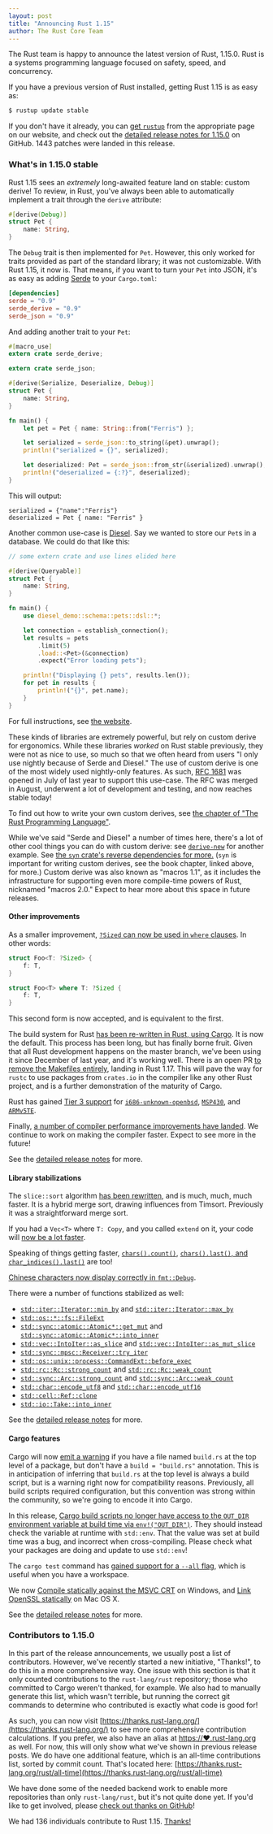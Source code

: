 ```yaml
---
layout: post
title: "Announcing Rust 1.15"
author: The Rust Core Team
---
```


The Rust team is happy to announce the latest version of Rust, 1.15.0. Rust is a
systems programming language focused on safety, speed, and concurrency.

If you have a previous version of Rust installed, getting Rust 1.15 is as easy as:

```bash
$ rustup update stable
```

If you don't have it already, you can [get `rustup`][install] from the
appropriate page on our website, and check out the [detailed release notes for
1.15.0][notes] on GitHub. 1443 patches were landed in this release.

[install]: https://www.rust-lang.org/install.html
[notes]: https://github.com/rust-lang/rust/blob/master/RELEASES.md#version-1150-2017-02-02

### What's in 1.15.0 stable

Rust 1.15 sees an _extremely_ long-awaited feature land on stable: custom
derive! To review, in Rust, you've always been able to automatically implement
a trait through the `derive` attribute:

```rust
#[derive(Debug)]
struct Pet {
    name: String,
}
```

The `Debug` trait is then implemented for `Pet`. However, this only worked for
traits provided as part of the standard library; it was not customizable. With
Rust 1.15, it now is. That means, if you want to turn your `Pet` into JSON, it's
as easy as adding [Serde][serde] to your `Cargo.toml`:

```toml
[dependencies]
serde = "0.9"
serde_derive = "0.9"
serde_json = "0.9"
```

[serde]: https://serde.rs

And adding another trait to your `Pet`:

```rust
#[macro_use]
extern crate serde_derive;

extern crate serde_json;

#[derive(Serialize, Deserialize, Debug)]
struct Pet {
    name: String,
}

fn main() {
    let pet = Pet { name: String::from("Ferris") };

    let serialized = serde_json::to_string(&pet).unwrap();
    println!("serialized = {}", serialized);

    let deserialized: Pet = serde_json::from_str(&serialized).unwrap();
    println!("deserialized = {:?}", deserialized);
}
```

This will output:

```text
serialized = {"name":"Ferris"}
deserialized = Pet { name: "Ferris" }
```

Another common use-case is [Diesel][diesel]. Say we wanted to store our `Pet`s
in a database. We could do that like this:

```rust
// some extern crate and use lines elided here

#[derive(Queryable)]
struct Pet {
    name: String,
}

fn main() {
    use diesel_demo::schema::pets::dsl::*;

    let connection = establish_connection();
    let results = pets 
        .limit(5)
        .load::<Pet>(&connection)
        .expect("Error loading pets");

    println!("Displaying {} pets", results.len());
    for pet in results {
        println!("{}", pet.name);
    }
}
```

For full instructions, see [the website][diesel].

[diesel]: http://diesel.rs

These kinds of libraries are extremely powerful, but rely on custom derive for
ergonomics. While these libraries _worked_ on Rust stable previously, they were
not as nice to use, so much so that we often heard from users "I only use
nightly because of Serde and Diesel." The use of custom derive is one of the
most widely used nightly-only features. As such, [RFC 1681] was opened in July
of last year to support this use-case. The RFC was merged in August, underwent
a lot of development and testing, and now reaches stable today!

[RFC 1681]: https://github.com/rust-lang/rfcs/pull/1681

To find out how to write your own custom derives, see [the chapter of "The Rust
Programming Language"](https://doc.rust-lang.org/book/procedural-macros.html).

While we've said "Serde and Diesel" a number of times here, there's a lot of
other cool things you can do with custom derive: see
[`derive-new`](https://crates.io/crates/derive-new) for another example. See
[the `syn` crate's reverse dependencies for more.][syn-deps] (`syn` is
important for writing custom derives, see the book chapter, linked above, for
more.) Custom derive was also known as "macros 1.1", as it includes the
infrastructure for supporting even more compile-time powers of Rust, nicknamed
"macros 2.0." Expect to hear more about this space in future releases.

[syn-deps]: https://crates.io/crates/syn/reverse_dependencies

#### Other improvements

As a smaller improvement, [`?Sized` can now be used in `where`
clauses](https://github.com/rust-lang/rust/pull/37791). In other words:

```rust
struct Foo<T: ?Sized> {
    f: T,
}

struct Foo<T> where T: ?Sized {
    f: T,
}
```

This second form is now accepted, and is equivalent to the first.

The build system for Rust [has been re-written in Rust, using
Cargo][rustbuild]. It is now the default. This process has been long, but has
finally borne fruit. Given that all Rust development happens on the master
branch, we've been using it since December of last year, and it's working well.
There is an open PR [to remove the Makefiles entirely][rustbuild-only], landing
in Rust 1.17. This will pave the way for `rustc` to use packages from
`crates.io` in the compiler like any other Rust project, and is a further
demonstration of the maturity of Cargo.

[rustbuild]: https://github.com/rust-lang/rust/pull/37817
[rustbuild-only]: https://github.com/rust-lang/rust/pull/39431

Rust has gained [Tier 3 support][tiers] for [`i686-unknown-openbsd`], [`MSP430`],
and [`ARMv5TE`].

[tiers]: https://forge.rust-lang.org/platform-support.html
[`i686-unknown-openbsd`]: https://github.com/rust-lang/rust/pull/38086
[`MSP430`]: https://github.com/rust-lang/rust/pull/37627
[`ARMv5TE`]: https://github.com/rust-lang/rust/pull/37615

Finally, [a number of compiler performance improvements have
landed](https://github.com/rust-lang/rust/blob/master/RELEASES.md#compiler-performance).
We continue to work on making the compiler faster. Expect to see more in the
future!

See the [detailed release notes][notes] for more.

#### Library stabilizations

The `slice::sort` algorithm [has been rewritten][38192], and is much, much,
much faster. It is a hybrid merge sort, drawing influences from Timsort.
Previously it was a straightforward merge sort.

If you had a `Vec<T>` where `T: Copy`, and you called `extend` on it,
your code will [now be a lot faster][38182].

Speaking of things getting faster, [`chars().count()`][37888],
[`chars().last()`, and `char_indices().last()`][37882] are too!

[Chinese characters now display correctly in `fmt::Debug`][37855].

[38192]: https://github.com/rust-lang/rust/pull/38192
[38182]: https://github.com/rust-lang/rust/pull/38182
[37888]: https://github.com/rust-lang/rust/pull/37888
[37882]: https://github.com/rust-lang/rust/pull/37882
[37855]: https://github.com/rust-lang/rust/pull/37855

There were a number of functions stabilized as well:

* [`std::iter::Iterator::min_by`] and [`std::iter::Iterator::max_by`]
* [`std::os::*::fs::FileExt`]
* [`std::sync::atomic::Atomic*::get_mut`] and [`std::sync::atomic::Atomic*::into_inner`]
* [`std::vec::IntoIter::as_slice`] and [`std::vec::IntoIter::as_mut_slice`]
* [`std::sync::mpsc::Receiver::try_iter`]
* [`std::os::unix::process::CommandExt::before_exec`]
* [`std::rc::Rc::strong_count`] and [`std::rc::Rc::weak_count`]
* [`std::sync::Arc::strong_count`] and [`std::sync::Arc::weak_count`]
* [`std::char::encode_utf8`] and [`std::char::encode_utf16`]
* [`std::cell::Ref::clone`]
* [`std::io::Take::into_inner`]

[`std::iter::Iterator::min_by`]: https://doc.rust-lang.org/std/iter/trait.Iterator.html#method.min_by
[`std::iter::Iterator::max_by`]: https://doc.rust-lang.org/std/iter/trait.Iterator.html#method.max_by
[`std::os::*::fs::FileExt`]: https://doc.rust-lang.org/std/os/unix/fs/trait.FileExt.html
[`std::sync::atomic::Atomic*::get_mut`]: https://doc.rust-lang.org/std/sync/atomic/struct.AtomicU8.html#method.get_mut
[`std::sync::atomic::Atomic*::into_inner`]: https://doc.rust-lang.org/std/sync/atomic/struct.AtomicU8.html#method.into_inner
[`std::vec::IntoIter::as_slice`]: https://doc.rust-lang.org/std/vec/struct.IntoIter.html#method.as_slice
[`std::vec::IntoIter::as_mut_slice`]: https://doc.rust-lang.org/std/vec/struct.IntoIter.html#method.as_mut_slice
[`std::sync::mpsc::Receiver::try_iter`]: https://doc.rust-lang.org/std/sync/mpsc/struct.Receiver.html#method.try_iter
[`std::os::unix::process::CommandExt::before_exec`]: https://doc.rust-lang.org/std/os/unix/process/trait.CommandExt.html#tymethod.before_exec
[`std::rc::Rc::strong_count`]: https://doc.rust-lang.org/std/rc/struct.Rc.html#method.strong_count
[`std::rc::Rc::weak_count`]: https://doc.rust-lang.org/std/rc/struct.Rc.html#method.weak_count
[`std::sync::Arc::strong_count`]: https://doc.rust-lang.org/std/sync/struct.Arc.html#method.strong_count
[`std::sync::Arc::weak_count`]: https://doc.rust-lang.org/std/sync/struct.Arc.html#method.weak_count
[`std::char::encode_utf8`]: https://doc.rust-lang.org/std/primitive.char.html#method.encode_utf8
[`std::char::encode_utf16`]: https://doc.rust-lang.org/std/primitive.char.html#method.encode_utf16
[`std::cell::Ref::clone`]: https://doc.rust-lang.org/std/cell/struct.Ref.html#method.clone
[`std::io::Take::into_inner`]: https://doc.rust-lang.org/std/io/struct.Take.html#method.into_inner

See the [detailed release notes][notes] for more.

#### Cargo features

Cargo will now [emit a warning][cargo/3361] if you have a file named `build.rs`
at the top level of a package, but don't have a `build = "build.rs"`
annotation. This is in anticipation of inferring that `build.rs` at the top
level is always a build script, but is a warning right now for compatibility
reasons. Previously, all build scripts required configuration, but this
convention was strong within the community, so we're going to encode it into
Cargo.

[cargo/3361]: https://github.com/rust-lang/cargo/pull/3361

In this release, [Cargo build scripts no longer have access to the `OUT_DIR`
environment variable at build time via `env!("OUT_DIR")`][cargo/3368]. They
should instead check the variable at runtime with `std::env`. That the value
was set at build time was a bug, and incorrect when cross-compiling. Please
check what your packages are doing and update to use `std::env`!

[cargo/3368]:  https://github.com/rust-lang/cargo/pull/3368

The `cargo test` command has [gained support for a `--all` flag][cargo/3321],
which is useful when you have a workspace.

[cargo/3321]: https://github.com/rust-lang/cargo/pull/3321

We now [Compile statically against the MSVC CRT][cargo/3363] on Windows, and
[Link OpenSSL statically][cargo/3311] on Mac OS X.

[cargo/3363]: https://github.com/rust-lang/cargo/pull/3363
[cargo/3311]: https://github.com/rust-lang/cargo/pull/3311

See the [detailed release notes][notes] for more.

### Contributors to 1.15.0

In this part of the release announcements, we usually post a list of
contributors. However, we've recently started a new initiative, "Thanks!", to
do this in a more comprehensive way. One issue with this section is that it
only counted contributions to the `rust-lang/rust` repository; those who
committed to Cargo weren't thanked, for example. We also had to manually
generate this list, which wasn't terrible, but running the correct git commands
to determine who contributed is exactly what code is good for!

As such, you can now visit
[https://thanks.rust-lang.org/](https://thanks.rust-lang.org/) to see more
comprehensive contribution calculations. If you prefer, we also have an alias
at [https://❤.rust-lang.org](https://❤.rust-lang.org) as well. For now, this
will only show what we've shown in previous release posts. We do have one
additional feature, which is an all-time contributions list, sorted by commit
count. That's located here:
[https://thanks.rust-lang.org/rust/all-time](https://thanks.rust-lang.org/rust/all-time)

We have done some of the needed backend work to enable more repositories than
only `rust-lang/rust`, but it's not quite done yet. If you'd like to get
involved, please [check out thanks on
GitHub](https://github.com/rust-lang-nursery/thanks)!

We had 136 individuals contribute to Rust 1.15.
[Thanks!](https://thanks.rust-lang.org/rust/1.15.0)
